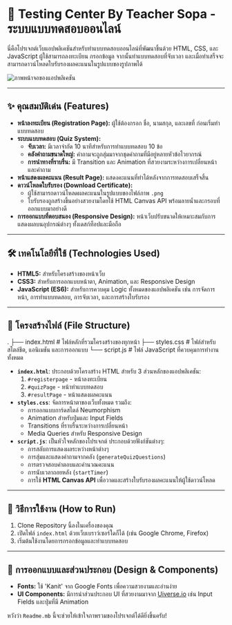 # 📝 Testing Center By Teacher Sopa - ระบบแบบทดสอบออนไลน์

นี่คือโปรเจกต์เว็บแอปพลิเคชันสำหรับทำแบบทดสอบออนไลน์ที่พัฒนาขึ้นด้วย HTML, CSS, และ JavaScript ผู้ใช้สามารถลงทะเบียน กรอกข้อมูล จากนั้นทำแบบทดสอบที่จับเวลา และเมื่อทำเสร็จจะสามารถดาวน์โหลดใบรับรองผลคะแนนในรูปแบบของรูปภาพได้

![ภาพหน้าจอของแอปพลิเคชัน](https://placehold.co/600x400/f0f4f8/333333?text=Quiz+App+Screenshot)

---

## ✨ คุณสมบัติเด่น (Features)

* **หน้าลงทะเบียน (Registration Page):** ผู้ใช้ต้องกรอก ชื่อ, นามสกุล, และเลขที่ ก่อนเริ่มทำแบบทดสอบ
* **ระบบแบบทดสอบ (Quiz System):**
    * **จับเวลา:** มีเวลาจำกัด 10 นาทีสำหรับการทำแบบทดสอบ 10 ข้อ
    * **คลังคำถามขนาดใหญ่:** คำถามจะถูกสุ่มมาจากชุดคำถามที่มีอยู่หลายหัวข้อไวยากรณ์
    * **การนำทางที่ราบรื่น:** มี Transition และ Animation ที่สวยงามระหว่างการเปลี่ยนหน้าและคำถาม
* **หน้าแสดงผลคะแนน (Result Page):** แสดงคะแนนที่ทำได้หลังจากการทดสอบเสร็จสิ้น
* **ดาวน์โหลดใบรับรอง (Download Certificate):**
    * ผู้ใช้สามารถดาวน์โหลดผลคะแนนในรูปแบบของไฟล์ภาพ `.png`
    * ใบรับรองถูกสร้างขึ้นอย่างสวยงามโดยใช้ HTML Canvas API พร้อมลายน้ำและกรอบที่ออกแบบมาอย่างดี
* **การออกแบบที่ตอบสนอง (Responsive Design):** หน้าเว็บปรับขนาดให้เหมาะสมกับการแสดงผลบนอุปกรณ์ต่างๆ ทั้งเดสก์ท็อปและมือถือ

---

## 🛠️ เทคโนโลยีที่ใช้ (Technologies Used)

* **HTML5:** สำหรับโครงสร้างของหน้าเว็บ
* **CSS3:** สำหรับการออกแบบหน้าตา, Animation, และ Responsive Design
* **JavaScript (ES6):** สำหรับการควบคุม Logic ทั้งหมดของแอปพลิเคชัน เช่น การจัดการหน้า, การทำแบบทดสอบ, การจับเวลา, และการสร้างใบรับรอง

---

## 📂 โครงสร้างไฟล์ (File Structure)


.
├── index.html      # ไฟล์หลักที่รวมโครงสร้างของทุกหน้า
├── styles.css      # ไฟล์สำหรับสไตล์ชีต, แอนิเมชัน และการออกแบบ
└── script.js       # ไฟล์ JavaScript ที่ควบคุมการทำงานทั้งหมด


* **`index.html`**: ประกอบด้วยโครงสร้าง HTML สำหรับ 3 ส่วนหลักของแอปพลิเคชัน:
    1.  `#registerpage` - หน้าลงทะเบียน
    2.  `#quizPage` - หน้าทำแบบทดสอบ
    3.  `#resultPage` - หน้าแสดงผลคะแนน
* **`styles.css`**: จัดการหน้าตาของเว็บทั้งหมด รวมถึง:
    * การออกแบบการ์ดสไตล์ Neumorphism
    * Animation สำหรับปุ่มและ Input Fields
    * Transitions ที่ราบรื่นระหว่างการเปลี่ยนหน้า
    * Media Queries สำหรับ Responsive Design
* **`script.js`**: เป็นหัวใจหลักของโปรเจกต์ ประกอบด้วยฟังก์ชันต่างๆ:
    * การสลับการแสดงผลระหว่างหน้าต่างๆ
    * การสุ่มและแสดงคำถามจากคลัง (`generateQuizQuestions`)
    * การตรวจสอบคำตอบและคำนวณคะแนน
    * การนับเวลาถอยหลัง (`startTimer`)
    * การใช้ **HTML Canvas API** เพื่อวาดและสร้างใบรับรองผลคะแนนให้ผู้ใช้ดาวน์โหลด

---

## 🚀 วิธีการใช้งาน (How to Run)

1.  Clone Repository นี้ลงในเครื่องของคุณ
2.  เปิดไฟล์ `index.html` ด้วยเว็บเบราว์เซอร์ใดก็ได้ (เช่น Google Chrome, Firefox)
3.  เริ่มต้นใช้งานโดยการกรอกข้อมูลและทำแบบทดสอบ

---

## 🎨 การออกแบบและส่วนประกอบ (Design & Components)

* **Fonts:** ใช้ 'Kanit' จาก Google Fonts เพื่อความสวยงามและอ่านง่าย
* **UI Components:** มีการนำส่วนประกอบ UI ที่สวยงามมาจาก [Uiverse.io](https://uiverse.io/) เช่น Input Fields และปุ่มที่มี Animation

หวังว่า `Readme.mb` นี้จะช่วยให้เข้าใจภาพรวมของโปรเจกต์ได้ดียิ่งขึ้นครับ!
